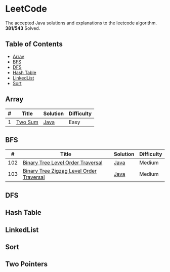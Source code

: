 # LeetCode
The accepted Java solutions and explanations to the leetcode algorithm. <br />
**381/543** Solved.

## Table of Contents

* [Array](#array)
* [BFS](#bfs)
* [DFS](#dfs)
* [Hash Table](#hash-table)
* [LinkedList](#linkedlist)
* [Sort](#sort)


## Array

| # | Title | Solution | Difficulty |
|---| ----- | -------- | ---------- |
|1|[Two Sum](https://leetcode.com/problems/two-sum/) | [Java](./LeetCode/src/array/_001_TwoSum.java)|Easy|

## BFS

| # | Title | Solution | Difficulty |
|---| ----- | -------- | ---------- |
|102|[Binary Tree Level Order Traversal](https://leetcode.com/problems/binary-tree-level-order-traversal/) | [Java](./LeetCode/src/bfs/_102_BinaryTreeLevelOrderTraversal.java)|Medium|
|103|[Binary Tree Zigzag Level Order Traversal](https://leetcode.com/problems/binary-tree-zigzag-level-order-traversal/) | [Java](./LeetCode/src/bfs/_103BinaryTreeZigzagLevelOrderTraversal.java)|Medium|

## DFS

## Hash Table

## LinkedList

## Sort

## Two Pointers

